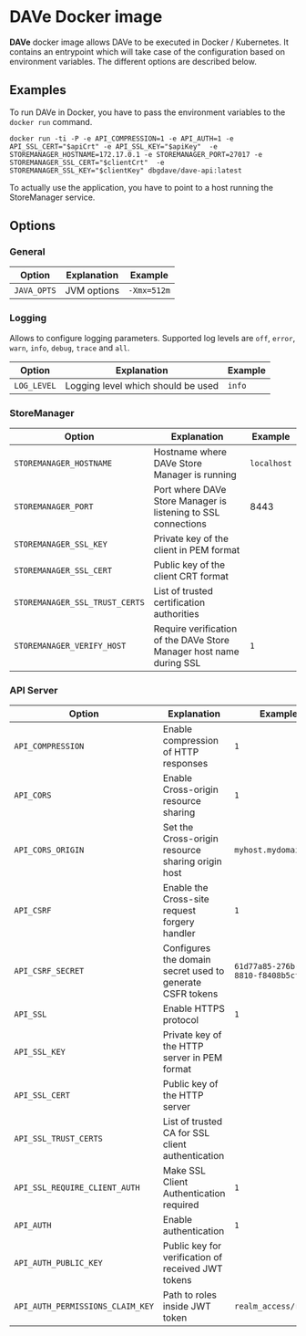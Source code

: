 # DAVe Docker image

**DAVe** docker image allows DAVe to be executed in Docker / Kubernetes. It contains an entrypoint which will take case of the configuration based on environment variables. The different options are described below.

## Examples

To run DAVe in Docker, you have to pass the environment variables to the `docker run` command.

`docker run -ti -P -e API_COMPRESSION=1 -e API_AUTH=1 -e API_SSL_CERT="$apiCrt" -e API_SSL_KEY="$apiKey" 
-e STOREMANAGER_HOSTNAME=172.17.0.1 -e STOREMANAGER_PORT=27017 -e STOREMANAGER_SSL_CERT="$clientCrt" 
-e STOREMANAGER_SSL_KEY="$clientKey" dbgdave/dave-api:latest`

To actually use the application, you have to point to a host running the StoreManager service.

## Options

### General

| Option | Explanation | Example |
|--------|-------------|---------|
| `JAVA_OPTS` | JVM options | `-Xmx=512m` |


### Logging

Allows to configure logging parameters. Supported log levels are `off`, `error`, `warn`, `info`, `debug`, `trace` and `all`.

| Option | Explanation | Example |
|--------|-------------|---------|
| `LOG_LEVEL` | Logging level which should be used | `info` |


### StoreManager

| Option | Explanation | Example |
|--------|-------------|---------|
| `STOREMANAGER_HOSTNAME` | Hostname where DAVe Store Manager is running | `localhost` |
| `STOREMANAGER_PORT` | Port where DAVe Store Manager is listening to SSL connections | 8443 |
| `STOREMANAGER_SSL_KEY` | Private key of the client in PEM format | |
| `STOREMANAGER_SSL_CERT` | Public key of the client CRT format | |
| `STOREMANAGER_SSL_TRUST_CERTS` | List of trusted certification authorities | |
| `STOREMANAGER_VERIFY_HOST` | Require verification of the DAVe Store Manager host name during SSL | `1` |

### API Server

| Option | Explanation | Example |
|--------|-------------|---------|
| `API_COMPRESSION` | Enable compression of HTTP responses | `1` |
| `API_CORS` | Enable Cross-origin resource sharing | `1` |
| `API_CORS_ORIGIN` | Set the Cross-origin resource sharing origin host | `myhost.mydomain.tld` |
| `API_CSRF` | Enable the Cross-site request forgery handler | `1` |
| `API_CSRF_SECRET` | Configures the domain secret used to generate CSFR tokens | `61d77a85-276b-476a-8810-f8408b5cfa19` |
| `API_SSL` | Enable HTTPS protocol | `1`|
| `API_SSL_KEY` | Private key of the HTTP server in PEM format | |
| `API_SSL_CERT` | Public key of the HTTP server | |
| `API_SSL_TRUST_CERTS` | List of trusted CA for SSL client authentication | |
| `API_SSL_REQUIRE_CLIENT_AUTH` | Make SSL Client Authentication required | `1` |
| `API_AUTH` | Enable authentication | `1` |
| `API_AUTH_PUBLIC_KEY` | Public key for verification of received JWT tokens | |
| `API_AUTH_PERMISSIONS_CLAIM_KEY` | Path to roles inside JWT token | `realm_access/roles` |
